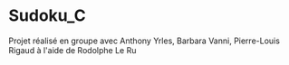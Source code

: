 # Sudoku_C
Projet réalisé en groupe avec Anthony Yrles, Barbara Vanni, Pierre-Louis Rigaud à l'aide de Rodolphe Le Ru
